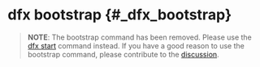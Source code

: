 # dfx bootstrap {#_dfx_bootstrap}

> **NOTE**: The bootstrap command has been removed. Please use the [dfx start](./dfx-start.md) command instead. If you have a good reason to use the bootstrap command, please contribute to the [discussion](https://github.com/dfinity/sdk/discussions/3163).

